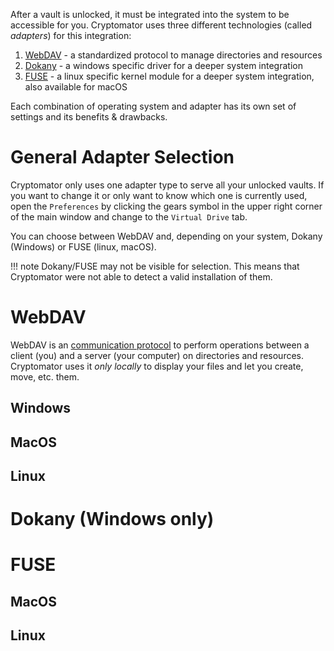 [//]: # (Mounting a vault)

After a vault is unlocked, it must be integrated into the system to be accessible for you.
Cryptomator uses three different technologies (called _adapters_) for this integration:

1. [WebDAV](./#webdav) - a standardized protocol to manage directories and resources
1. [Dokany](./#dokany) - a windows specific driver for a deeper system integration
1. [FUSE](./#fuse) - a linux specific kernel module for a deeper system integration, also available for macOS

Each combination of operating system and adapter has its own set of settings and its benefits & drawbacks.

# General Adapter Selection

Cryptomator only uses one adapter type to serve all your unlocked vaults.
If you want to change it or only want to know which one is currently used, open the `Preferences` by clicking the gears symbol in the upper right corner of the main window and change to the `Virtual Drive` tab.

[//]: # (TODO image of virtual drive picture)

You can choose between WebDAV and, depending on your system, Dokany (Windows) or FUSE (linux, macOS).

[//]: # (TODO webDav settings port selection)

!!! note
    Dokany/FUSE may not be visible for selection. This means that Cryptomator were not able to detect a valid installation of them.

# WebDAV
WebDAV is an [communication protocol](https://en.wikipedia.org/wiki/WebDAV) to perform operations between a client (you) and a server (your computer) on directories and resources.
Cryptomator uses it _only locally_ to display your files and let you create, move, etc. them.

## Windows

[//]: # (TODO image of mount options webdav+windows)

## MacOS

[//]: # (TODO image of mount options webdav+macOS)

## Linux

[//]: # (TODO image of mount options webdav+ubuntu)

# Dokany (Windows only)

# FUSE

## MacOS

## Linux

